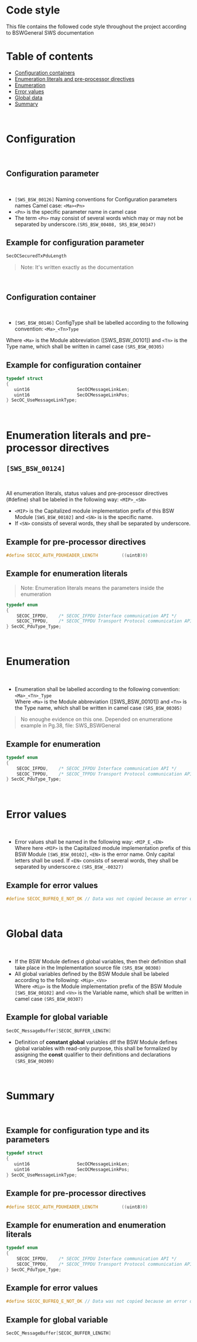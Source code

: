 # **Code style**
This file contains the followed code style throughout the project according to BSWGeneral SWS documentation

Table of contents
=================

<!--ts-->
* [Configuration containers](#Configuration)
* [Enumeration literals and pre-processor directives](#Enumeration-literals-and-pre-processor-directives)
* [Enumeration](#Enumeration)
* [Error values](#Error-values)
* [Global data](#Global-data)
* [Summary](#Summary)

<!--te-->
<br/>

# Configuration

<br/>

## Configuration parameter
<br/>

-  `[SWS_BSW_00126]` Naming conventions for Configuration parameters names Camel case: `<Ma><Pn>`
- `<Pn>` is the specific parameter name in camel case
- The term `<Pn>` may consist of several words which may or may not be
separated by underscore.`(SRS_BSW_00408, SRS_BSW_00347)`
## Example for configuration parameter 
```C
SecOCSecuredTxPduLength
```
> Note: It's written exactly as the documentation

<br/>

## Configuration container
<br/>

- `[SWS_BSW_00146]` ConfigType shall be labelled according to the following convention:
`<Ma>_<Tn>Type`

Where `<Ma>` is the Module abbreviation ([SWS_BSW_00101]) and `<Tn>` is the Type
name, which shall be written in camel case `(SRS_BSW_00305)`

## Example for configuration container
```C
typedef struct
{
   uint16                  SecOCMessageLinkLen;
   uint16                  SecOCMessageLinkPos;
} SecOC_UseMessageLinkType;
```

<br/>

# Enumeration literals and pre-processor directives 

`[SWS_BSW_00124]`
---
<br/>

All enumeration literals, status values and pre-processor
directives (#define) shall be labeled in the following way:
`<MIP>_<SN>`
- `<MIP>` is the Capitalized module implementation prefix of this BSW Module `[SWS_BSW_00102]` and `<SN>` is is the specific name.
- If `<SN>` consists of several words, they shall be separated by underscore.

## Example for pre-processor directives

```C
#define SECOC_AUTH_PDUHEADER_LENGTH         ((uint8)0)
```
## Example for enumeration literals

> Note: Enumeration literals means the parameters inside the enumeration
```C
typedef enum
{
    SECOC_IFPDU,    /* SECOC_IFPDU Interface communication API */ 
    SECOC_TPPDU,    /* SECOC_TPPDU Transport Protocol communication API */ 
} SecOC_PduType_Type;
```
<br/>

# Enumeration
<br/>


- Enumeration shall be labelled according to the following convention:
`<Ma>_<Tn>_Type` <br/>
Where `<Ma>` is the Module abbreviation ([SWS_BSW_00101]) and `<Tn>` is the Type
name, which shall be written in camel case `(SRS_BSW_00305)`
> No enoughe evidence on this one. Depended on enumeratione example in Pg.38, file: SWS_BSWGeneral
## Example for enumeration 
```C
typedef enum
{
    SECOC_IFPDU,    /* SECOC_IFPDU Interface communication API */ 
    SECOC_TPPDU,    /* SECOC_TPPDU Transport Protocol communication API */ 
} SecOC_PduType_Type;
```
<br/>



# Error values
<br/>

- Error values shall be named in the following way: `<MIP_E_<EN>` <br/>
Where here `<MIP>` is the Capitalized module implementation prefix of this BSW Module `[SWS_BSW_00102]`, `<EN>` is the error name. Only capital letters shall be used. If `<EN>` consists of several words, they shall be separated by underscore.c `(SRS_BSW_-00327)`
## Example for error values 
```C
#define SECOC_BUFREQ_E_NOT_OK // Data was not copied because an error occurred.
```
<br/>



# Global data
<br/>

- If the BSW Module defines d global variables, then their definition shall take place in the Implementation source file `(SRS_BSW_00308)`
- All global variables defined by the BSW Module shall be labeled according to the following: `<Mip>_<Vn>` <br/>
Where `<Mip>` is the Module implementation prefix of the BSW Module
`[SWS_BSW_00102]` and `<Vn>` is the Variable name, which shall be written in camel case `(SRS_BSW_00307)`

## Example for global variable 
```C
SecOC_MessageBuffer[SECOC_BUFFER_LENGTH]
```
- Definition of **constant global** variables dIf the BSW Module defines global variables with read-only purpose, this shall be formalized by assigning the **const** qualifier to their definitions and declarations `(SRS_BSW_00309)`
<br/>



# Summary 

<br/>

## Example for configuration type and its parameters
```C
typedef struct
{
   uint16                  SecOCMessageLinkLen;
   uint16                  SecOCMessageLinkPos;
} SecOC_UseMessageLinkType;
```


## Example for pre-processor directives
```C
#define SECOC_AUTH_PDUHEADER_LENGTH         ((uint8)0)
```


## Example for enumeration and enumeration literals
```C
typedef enum
{
    SECOC_IFPDU,    /* SECOC_IFPDU Interface communication API */ 
    SECOC_TPPDU,    /* SECOC_TPPDU Transport Protocol communication API */ 
} SecOC_PduType_Type;
```


## Example for error values 
```C
#define SECOC_BUFREQ_E_NOT_OK // Data was not copied because an error occurred.
```


## Example for global variable 
```C
SecOC_MessageBuffer[SECOC_BUFFER_LENGTH]
```


